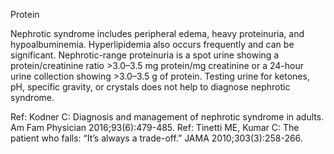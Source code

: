 Protein

Nephrotic syndrome includes peripheral edema, heavy proteinuria, and hypoalbuminemia. Hyperlipidemia also occurs frequently and can be significant. Nephrotic-range proteinuria is a spot urine showing a protein/creatinine ratio >3.0–3.5 mg protein/mg creatinine or a 24-hour urine collection showing >3.0–3.5 g of protein. Testing urine for ketones, pH, specific gravity, or crystals does not help to diagnose nephrotic syndrome.

Ref: Kodner C: Diagnosis and management of nephrotic syndrome in adults. Am Fam Physician 2016;93(6):479-485.
Ref: Tinetti ME, Kumar C: The patient who falls: “It’s always a trade-off.” JAMA 2010;303(3):258-266.